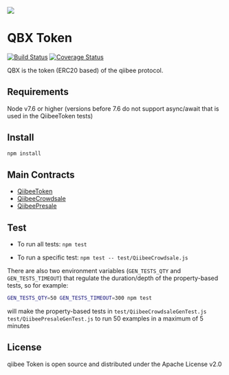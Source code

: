 ![](https://avatars3.githubusercontent.com/u/31820267?v=4&s=100)

QBX Token
=======================

[![Build Status](https://travis-ci.org/qiibee/qb-contracts.svg?branch=master)](https://travis-ci.org/qiibee/qb-contracts)
[![Coverage Status](https://coveralls.io/repos/github/qiibee/qb-contracts/badge.svg?branch=master)](https://coveralls.io/github/qiibee/qb-contracts?branch=master)

QBX is the token (ERC20 based) of the qiibee protocol.


## Requirements

Node v7.6 or higher (versions before 7.6 do not support async/await that is used in the QiibeeToken tests)

## Install

```sh
npm install
```

## Main Contracts

- [QiibeeToken](contracts/QiibeeToken.sol)
- [QiibeeCrowdsale](contracts/QiibeeCrowdsale.sol)
- [QiibeePresale](contracts/QiibeePresale.sol)

## Test

* To run all tests: `npm test`

* To run a specific test: `npm test -- test/QiibeeCrowdsale.js`

There are also two environment variables (`GEN_TESTS_QTY` and `GEN_TESTS_TIMEOUT`) that regulate the duration/depth of the property-based tests, so for example:

```sh
GEN_TESTS_QTY=50 GEN_TESTS_TIMEOUT=300 npm test
```

will make the property-based tests in `test/QiibeeCrowdsaleGenTest.js` `test/QiibeePresaleGenTest.js` to run 50 examples in a maximum of 5 minutes

## License

qiibee Token is open source and distributed under the Apache License v2.0
